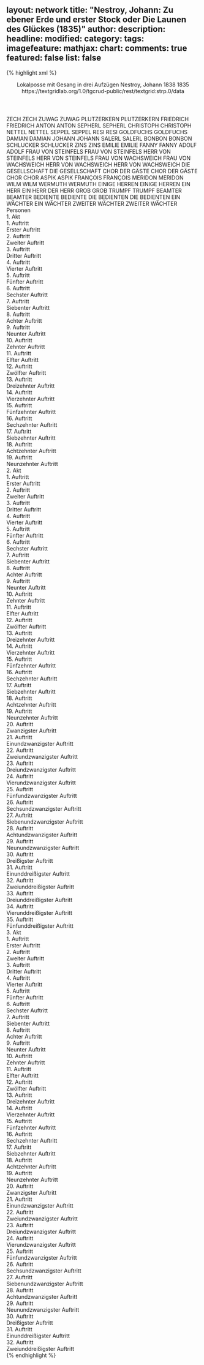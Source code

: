 layout: network
title: "Nestroy, Johann: Zu ebener Erde und erster Stock oder Die Launen des Glückes (1835)"
author:
description:
headline:
modified:
category:
tags:
imagefeature:
mathjax:
chart:
comments: true
featured: false
list: false
---
{% highlight xml %}
<?xml-model href="https://raw.githubusercontent.com/DLiNa/project/master/rules/lina.rnc"?><?xml-model href="https://raw.githubusercontent.com/DLiNa/project/master/rules/lina.sch"?>
<play xmlns="http://lina.digital">
  <header>
    <title>Zu ebener Erde und erster Stock oder Die Launen des Glückes</title>
    <subtitle>Lokalposse mit Gesang in drei Aufzügen</subtitle>
    <genretitle/>
    <author>Nestroy, Johann</author>
    <date type="print" when="1838">1838</date>
    <date type="premiere" when="1835">1835</date>
    <date type="written"/>
    <source>https://textgridlab.org/1.0/tgcrud-public/rest/textgrid:strp.0/data</source>
  </header>
  <personae>
    <character>
      <name>ZECH</name>
      <alias xml:id="zech">
        <name>ZECH</name>
      </alias>
    </character>
    <character>
      <name>ZUWAG</name>
      <alias xml:id="zuwag">
        <name>ZUWAG</name>
      </alias>
    </character>
    <character>
      <name>PLUTZERKERN</name>
      <alias xml:id="plutzerkern">
        <name>PLUTZERKERN</name>
      </alias>
    </character>
    <character>
      <name>FRIEDRICH</name>
      <alias xml:id="friedrich">
        <name>FRIEDRICH</name>
      </alias>
    </character>
    <character>
      <name>ANTON</name>
      <alias xml:id="anton">
        <name>ANTON</name>
      </alias>
    </character>
    <character>
      <name>SEPHERL</name>
      <alias xml:id="sepherl">
        <name>SEPHERL</name>
      </alias>
    </character>
    <character>
      <name>CHRISTOPH</name>
      <alias xml:id="christoph">
        <name>CHRISTOPH</name>
      </alias>
    </character>
    <character>
      <name>NETTEL</name>
      <alias xml:id="nettel">
        <name>NETTEL</name>
      </alias>
    </character>
    <character>
      <name>SEPPEL</name>
      <alias xml:id="seppel">
        <name>SEPPEL</name>
      </alias>
    </character>
    <character>
      <name>RESI</name>
      <alias xml:id="resi">
        <name>RESI</name>
      </alias>
    </character>
    <character>
      <name>GOLDFUCHS</name>
      <alias xml:id="goldfuchs">
        <name>GOLDFUCHS</name>
      </alias>
    </character>
    <character>
      <name>DAMIAN</name>
      <alias xml:id="damian">
        <name>DAMIAN</name>
      </alias>
    </character>
    <character>
      <name>JOHANN</name>
      <alias xml:id="johann">
        <name>JOHANN</name>
      </alias>
    </character>
    <character>
      <name>SALERL</name>
      <alias xml:id="salerl">
        <name>SALERL</name>
      </alias>
    </character>
    <character>
      <name>BONBON</name>
      <alias xml:id="bonbon">
        <name>BONBON</name>
      </alias>
    </character>
    <character>
      <name>SCHLUCKER</name>
      <alias xml:id="schlucker">
        <name>SCHLUCKER</name>
      </alias>
    </character>
    <character>
      <name>ZINS</name>
      <alias xml:id="zins">
        <name>ZINS</name>
      </alias>
    </character>
    <character>
      <name>EMILIE</name>
      <alias xml:id="emilie">
        <name>EMILIE</name>
      </alias>
    </character>
    <character>
      <name>FANNY</name>
      <alias xml:id="fanny">
        <name>FANNY</name>
      </alias>
    </character>
    <character>
      <name>ADOLF</name>
      <alias xml:id="adolf">
        <name>ADOLF</name>
      </alias>
    </character>
    <character>
      <name>FRAU VON STEINFELS</name>
      <alias xml:id="frau_von_steinfels">
        <name>FRAU VON STEINFELS</name>
      </alias>
    </character>
    <character>
      <name>HERR VON STEINFELS</name>
      <alias xml:id="herr_von_steinfels">
        <name>HERR VON STEINFELS</name>
      </alias>
    </character>
    <character>
      <name>FRAU VON WACHSWEICH</name>
      <alias xml:id="frau_von_wachsweich">
        <name>FRAU VON WACHSWEICH</name>
      </alias>
    </character>
    <character>
      <name>HERR VON WACHSWEICH</name>
      <alias xml:id="herr_von_wachsweich">
        <name>HERR VON WACHSWEICH</name>
      </alias>
    </character>
    <character>
      <name>DIE GESELLSCHAFT</name>
      <alias xml:id="die_gesellschaft">
        <name>DIE GESELLSCHAFT</name>
      </alias>
    </character>
    <character>
      <name>CHOR DER GÄSTE</name>
      <alias xml:id="chor_der_gäste">
        <name>CHOR DER GÄSTE</name>
      </alias>
    </character>
    <character>
      <name>CHOR</name>
      <alias xml:id="chor">
        <name>CHOR</name>
      </alias>
    </character>
    <character>
      <name>ASPIK</name>
      <alias xml:id="aspik">
        <name>ASPIK</name>
      </alias>
    </character>
    <character>
      <name>FRANÇOIS</name>
      <alias xml:id="françois">
        <name>FRANÇOIS</name>
      </alias>
    </character>
    <character>
      <name>MERIDON</name>
      <alias xml:id="meridon">
        <name>MERIDON</name>
      </alias>
    </character>
    <character>
      <name>WILM</name>
      <alias xml:id="wilm">
        <name>WILM</name>
      </alias>
    </character>
    <character>
      <name>WERMUTH</name>
      <alias xml:id="wermuth">
        <name>WERMUTH</name>
      </alias>
    </character>
    <character>
      <name>EINIGE HERREN</name>
      <alias xml:id="einige_herren">
        <name>EINIGE HERREN</name>
      </alias>
    </character>
    <character>
      <name>EIN HERR</name>
      <alias xml:id="ein_herr">
        <name>EIN HERR</name>
      </alias>
      <alias xml:id="der_herr">
        <name>DER HERR</name>
      </alias>
    </character>
    <character>
      <name>GROB</name>
      <alias xml:id="grob">
        <name>GROB</name>
      </alias>
    </character>
    <character>
      <name>TRUMPF</name>
      <alias xml:id="trumpf">
        <name>TRUMPF</name>
      </alias>
    </character>
    <character>
      <name>BEAMTER</name>
      <alias xml:id="beamter">
        <name>BEAMTER</name>
      </alias>
    </character>
    <character>
      <name>BEDIENTE</name>
      <alias xml:id="bediente">
        <name>BEDIENTE</name>
      </alias>
    </character>
    <character>
      <name>DIE BEDIENTEN</name>
      <alias xml:id="die_bedienten">
        <name>DIE BEDIENTEN</name>
      </alias>
    </character>
    <character>
      <name>EIN WÄCHTER</name>
      <alias xml:id="ein_wächter">
        <name>EIN WÄCHTER</name>
      </alias>
    </character>
    <character>
      <name>ZWEITER WÄCHTER</name>
      <alias xml:id="zweiter_wächter">
        <name>ZWEITER WÄCHTER</name>
      </alias>
    </character>
  </personae>
  <text>
    <div>
      <head>Personen</head>
    </div>
    <div>
      <head>1. Akt</head>
      <div>
        <head>1. Auftritt</head>
        <div>
          <head>Erster Auftritt</head>
          <sp who="#zech">
            <amount n="1" unit="speech_acts"/>
            <amount n="10" unit="words"/>
            <amount n="1" unit="lines"/>
            <amount n="53" unit="chars"/>
          </sp>
          <sp who="#zuwag">
            <amount n="2" unit="speech_acts"/>
            <amount n="26" unit="words"/>
            <amount n="3" unit="lines"/>
            <amount n="163" unit="chars"/>
          </sp>
          <sp who="#plutzerkern">
            <amount n="5" unit="speech_acts"/>
            <amount n="51" unit="words"/>
            <amount n="4" unit="lines"/>
            <amount n="258" unit="chars"/>
          </sp>
          <sp who="#friedrich">
            <amount n="3" unit="speech_acts"/>
            <amount n="30" unit="words"/>
            <amount n="3" unit="lines"/>
            <amount n="165" unit="chars"/>
          </sp>
          <sp who="#anton">
            <amount n="3" unit="speech_acts"/>
            <amount n="28" unit="words"/>
            <amount n="3" unit="lines"/>
            <amount n="142" unit="chars"/>
          </sp>
          <sp who="#plutzerkern #zuwag #zech">
            <amount n="1" unit="speech_acts"/>
            <amount n="53" unit="words"/>
            <amount n="9" unit="lines"/>
            <amount n="290" unit="chars"/>
          </sp>
          <sp who="#sepherl">
            <amount n="4" unit="speech_acts"/>
            <amount n="45" unit="words"/>
            <amount n="3" unit="lines"/>
            <amount n="228" unit="chars"/>
          </sp>
          <sp who="#christoph">
            <amount n="1" unit="speech_acts"/>
            <amount n="10" unit="words"/>
            <amount n="1" unit="lines"/>
            <amount n="60" unit="chars"/>
          </sp>
          <sp who="#friedrich">
            <amount n="1" unit="speech_acts"/>
            <amount n="6" unit="words"/>
            <amount n="1" unit="lines"/>
            <amount n="47" unit="chars"/>
          </sp>
          <sp who="#plutzerkern #zuwag #zech #friedrich #anton #sepherl #christoph #friedrich">
            <amount n="1" unit="speech_acts"/>
            <amount n="11" unit="words"/>
            <amount n="1" unit="lines"/>
            <amount n="53" unit="chars"/>
          </sp>
        </div>
      </div>
      <div>
        <head>2. Auftritt</head>
        <div>
          <head>Zweiter Auftritt</head>
          <sp who="#sepherl">
            <amount n="7" unit="speech_acts"/>
            <amount n="96" unit="words"/>
            <amount n="5" unit="lines"/>
            <amount n="516" unit="chars"/>
          </sp>
          <sp who="#christoph">
            <amount n="8" unit="speech_acts"/>
            <amount n="99" unit="words"/>
            <amount n="7" unit="lines"/>
            <amount n="527" unit="chars"/>
          </sp>
          <sp who="#nettel">
            <amount n="1" unit="speech_acts"/>
            <amount n="23" unit="words"/>
            <amount n="112" unit="chars"/>
          </sp>
          <sp who="#seppel">
            <amount n="1" unit="speech_acts"/>
            <amount n="2" unit="words"/>
            <amount n="1" unit="lines"/>
            <amount n="14" unit="chars"/>
          </sp>
          <sp who="#resi">
            <amount n="1" unit="speech_acts"/>
            <amount n="11" unit="words"/>
            <amount n="1" unit="lines"/>
            <amount n="61" unit="chars"/>
          </sp>
          <sp who="#friedrich">
            <amount n="8" unit="speech_acts"/>
            <amount n="108" unit="words"/>
            <amount n="6" unit="lines"/>
            <amount n="586" unit="chars"/>
          </sp>
          <sp who="#goldfuchs">
            <amount n="1" unit="speech_acts"/>
            <amount n="40" unit="words"/>
            <amount n="285" unit="chars"/>
          </sp>
          <sp who="#goldfuchs">
            <amount n="5" unit="speech_acts"/>
            <amount n="56" unit="words"/>
            <amount n="4" unit="lines"/>
            <amount n="312" unit="chars"/>
          </sp>
          <sp who="#goldfuchs">
            <amount n="1" unit="speech_acts"/>
            <amount n="30" unit="words"/>
            <amount n="172" unit="chars"/>
          </sp>
          <sp who="#goldfuchs">
            <amount n="1" unit="speech_acts"/>
            <amount n="16" unit="words"/>
            <amount n="101" unit="chars"/>
          </sp>
        </div>
      </div>
      <div>
        <head>3. Auftritt</head>
        <div>
          <head>Dritter Auftritt</head>
          <sp who="#damian">
            <amount n="3" unit="speech_acts"/>
            <amount n="374" unit="words"/>
            <amount n="12" unit="lines"/>
            <amount n="2127" unit="chars"/>
          </sp>
          <sp who="#johann">
            <amount n="1" unit="speech_acts"/>
            <amount n="155" unit="words"/>
            <amount n="16" unit="lines"/>
            <amount n="824" unit="chars"/>
          </sp>
          <sp who="#johann">
            <amount n="1" unit="speech_acts"/>
            <amount n="88" unit="words"/>
            <amount n="515" unit="chars"/>
          </sp>
        </div>
      </div>
      <div>
        <head>4. Auftritt</head>
        <div>
          <head>Vierter Auftritt</head>
          <sp who="#salerl">
            <amount n="3" unit="speech_acts"/>
            <amount n="19" unit="words"/>
            <amount n="3" unit="lines"/>
            <amount n="88" unit="chars"/>
          </sp>
          <sp who="#bonbon">
            <amount n="3" unit="speech_acts"/>
            <amount n="72" unit="words"/>
            <amount n="1" unit="lines"/>
            <amount n="393" unit="chars"/>
          </sp>
        </div>
      </div>
      <div>
        <head>5. Auftritt</head>
        <div>
          <head>Fünfter Auftritt</head>
          <sp who="#salerl">
            <amount n="18" unit="speech_acts"/>
            <amount n="204" unit="words"/>
            <amount n="16" unit="lines"/>
            <amount n="1065" unit="chars"/>
          </sp>
          <sp who="#damian">
            <amount n="18" unit="speech_acts"/>
            <amount n="255" unit="words"/>
            <amount n="14" unit="lines"/>
            <amount n="1343" unit="chars"/>
          </sp>
        </div>
      </div>
      <div>
        <head>6. Auftritt</head>
        <div>
          <head>Sechster Auftritt</head>
          <sp who="#schlucker">
            <amount n="5" unit="speech_acts"/>
            <amount n="171" unit="words"/>
            <amount n="4" unit="lines"/>
            <amount n="993" unit="chars"/>
          </sp>
          <sp who="#damian">
            <amount n="4" unit="speech_acts"/>
            <amount n="50" unit="words"/>
            <amount n="3" unit="lines"/>
            <amount n="260" unit="chars"/>
          </sp>
        </div>
      </div>
      <div>
        <head>7. Auftritt</head>
        <div>
          <head>Siebenter Auftritt</head>
          <sp who="#damian">
            <amount n="2" unit="speech_acts"/>
            <amount n="42" unit="words"/>
            <amount n="1" unit="lines"/>
            <amount n="229" unit="chars"/>
          </sp>
          <sp who="#sepherl">
            <amount n="2" unit="speech_acts"/>
            <amount n="12" unit="words"/>
            <amount n="2" unit="lines"/>
            <amount n="57" unit="chars"/>
          </sp>
        </div>
      </div>
      <div>
        <head>8. Auftritt</head>
        <div>
          <head>Achter Auftritt</head>
          <sp who="#zins">
            <amount n="2" unit="speech_acts"/>
            <amount n="95" unit="words"/>
            <amount n="511" unit="chars"/>
          </sp>
          <sp who="#friedrich">
            <amount n="1" unit="speech_acts"/>
            <amount n="5" unit="words"/>
            <amount n="1" unit="lines"/>
            <amount n="33" unit="chars"/>
          </sp>
        </div>
      </div>
      <div>
        <head>9. Auftritt</head>
        <div>
          <head>Neunter Auftritt</head>
          <sp who="#goldfuchs">
            <amount n="10" unit="speech_acts"/>
            <amount n="151" unit="words"/>
            <amount n="7" unit="lines"/>
            <amount n="831" unit="chars"/>
          </sp>
          <sp who="#zins">
            <amount n="9" unit="speech_acts"/>
            <amount n="129" unit="words"/>
            <amount n="7" unit="lines"/>
            <amount n="698" unit="chars"/>
          </sp>
          <sp who="#johann">
            <amount n="9" unit="speech_acts"/>
            <amount n="106" unit="words"/>
            <amount n="7" unit="lines"/>
            <amount n="574" unit="chars"/>
          </sp>
          <sp who="#goldfuchs">
            <amount n="1" unit="speech_acts"/>
            <amount n="26" unit="words"/>
            <amount n="138" unit="chars"/>
          </sp>
        </div>
      </div>
      <div>
        <head>10. Auftritt</head>
        <div>
          <head>Zehnter Auftritt</head>
          <sp who="#emilie">
            <amount n="1" unit="speech_acts"/>
            <amount n="4" unit="words"/>
            <amount n="1" unit="lines"/>
            <amount n="16" unit="chars"/>
          </sp>
          <sp who="#fanny">
            <amount n="1" unit="speech_acts"/>
            <amount n="10" unit="words"/>
            <amount n="1" unit="lines"/>
            <amount n="56" unit="chars"/>
          </sp>
          <sp who="#johann">
            <amount n="3" unit="speech_acts"/>
            <amount n="96" unit="words"/>
            <amount n="1" unit="lines"/>
            <amount n="554" unit="chars"/>
          </sp>
          <sp who="#goldfuchs">
            <amount n="3" unit="speech_acts"/>
            <amount n="31" unit="words"/>
            <amount n="3" unit="lines"/>
            <amount n="172" unit="chars"/>
          </sp>
          <sp who="#zins">
            <amount n="1" unit="speech_acts"/>
            <amount n="7" unit="words"/>
            <amount n="1" unit="lines"/>
            <amount n="49" unit="chars"/>
          </sp>
        </div>
      </div>
      <div>
        <head>11. Auftritt</head>
        <div>
          <head>Elfter Auftritt</head>
          <sp who="#zins">
            <amount n="7" unit="speech_acts"/>
            <amount n="154" unit="words"/>
            <amount n="5" unit="lines"/>
            <amount n="834" unit="chars"/>
          </sp>
          <sp who="#fanny">
            <amount n="4" unit="speech_acts"/>
            <amount n="42" unit="words"/>
            <amount n="3" unit="lines"/>
            <amount n="245" unit="chars"/>
          </sp>
          <sp who="#emilie">
            <amount n="7" unit="speech_acts"/>
            <amount n="103" unit="words"/>
            <amount n="5" unit="lines"/>
            <amount n="511" unit="chars"/>
          </sp>
          <sp who="#zins">
            <amount n="1" unit="speech_acts"/>
            <amount n="6" unit="words"/>
            <amount n="1" unit="lines"/>
            <amount n="29" unit="chars"/>
          </sp>
        </div>
      </div>
      <div>
        <head>12. Auftritt</head>
        <div>
          <head>Zwölfter Auftritt</head>
          <sp who="#fanny">
            <amount n="7" unit="speech_acts"/>
            <amount n="146" unit="words"/>
            <amount n="4" unit="lines"/>
            <amount n="740" unit="chars"/>
          </sp>
          <sp who="#emilie">
            <amount n="7" unit="speech_acts"/>
            <amount n="53" unit="words"/>
            <amount n="7" unit="lines"/>
            <amount n="283" unit="chars"/>
          </sp>
          <sp who="#damian">
            <amount n="11" unit="speech_acts"/>
            <amount n="197" unit="words"/>
            <amount n="7" unit="lines"/>
            <amount n="1092" unit="chars"/>
          </sp>
          <sp who="#adolf">
            <amount n="11" unit="speech_acts"/>
            <amount n="154" unit="words"/>
            <amount n="8" unit="lines"/>
            <amount n="776" unit="chars"/>
          </sp>
          <sp who="#fanny">
            <amount n="1" unit="speech_acts"/>
            <amount n="9" unit="words"/>
            <amount n="1" unit="lines"/>
            <amount n="44" unit="chars"/>
          </sp>
        </div>
      </div>
      <div>
        <head>13. Auftritt</head>
        <div>
          <head>Dreizehnter Auftritt</head>
          <sp who="#emilie">
            <amount n="2" unit="speech_acts"/>
            <amount n="10" unit="words"/>
            <amount n="2" unit="lines"/>
            <amount n="46" unit="chars"/>
          </sp>
          <sp who="#fanny">
            <amount n="1" unit="speech_acts"/>
            <amount n="4" unit="words"/>
            <amount n="1" unit="lines"/>
            <amount n="24" unit="chars"/>
          </sp>
          <sp who="#adolf">
            <amount n="10" unit="speech_acts"/>
            <amount n="85" unit="words"/>
            <amount n="9" unit="lines"/>
            <amount n="429" unit="chars"/>
          </sp>
          <sp who="#schlucker">
            <amount n="10" unit="speech_acts"/>
            <amount n="209" unit="words"/>
            <amount n="5" unit="lines"/>
            <amount n="1155" unit="chars"/>
          </sp>
          <sp who="#fanny">
            <amount n="1" unit="speech_acts"/>
            <amount n="4" unit="words"/>
            <amount n="1" unit="lines"/>
            <amount n="17" unit="chars"/>
          </sp>
          <sp who="#emilie">
            <amount n="1" unit="speech_acts"/>
            <amount n="13" unit="words"/>
            <amount n="1" unit="lines"/>
            <amount n="85" unit="chars"/>
          </sp>
          <sp who="#fanny">
            <amount n="1" unit="speech_acts"/>
            <amount n="8" unit="words"/>
            <amount n="1" unit="lines"/>
            <amount n="48" unit="chars"/>
          </sp>
        </div>
      </div>
      <div>
        <head>14. Auftritt</head>
        <div>
          <head>Vierzehnter Auftritt</head>
          <sp who="#frau_von_steinfels">
            <amount n="1" unit="speech_acts"/>
            <amount n="5" unit="words"/>
            <amount n="1" unit="lines"/>
            <amount n="27" unit="chars"/>
          </sp>
          <sp who="#herr_von_steinfels">
            <amount n="2" unit="speech_acts"/>
            <amount n="10" unit="words"/>
            <amount n="2" unit="lines"/>
            <amount n="57" unit="chars"/>
          </sp>
          <sp who="#emilie">
            <amount n="2" unit="speech_acts"/>
            <amount n="9" unit="words"/>
            <amount n="2" unit="lines"/>
            <amount n="56" unit="chars"/>
          </sp>
        </div>
      </div>
      <div>
        <head>15. Auftritt</head>
        <div>
          <head>Fünfzehnter Auftritt</head>
          <sp who="#damian">
            <amount n="2" unit="speech_acts"/>
            <amount n="95" unit="words"/>
            <amount n="506" unit="chars"/>
          </sp>
          <sp who="#fanny">
            <amount n="1" unit="speech_acts"/>
            <amount n="15" unit="words"/>
            <amount n="1" unit="lines"/>
            <amount n="88" unit="chars"/>
          </sp>
          <sp who="#emilie">
            <amount n="2" unit="speech_acts"/>
            <amount n="18" unit="words"/>
            <amount n="2" unit="lines"/>
            <amount n="79" unit="chars"/>
          </sp>
          <sp who="#fanny">
            <amount n="2" unit="speech_acts"/>
            <amount n="17" unit="words"/>
            <amount n="2" unit="lines"/>
            <amount n="81" unit="chars"/>
          </sp>
          <sp who="#emilie">
            <amount n="1" unit="speech_acts"/>
            <amount n="41" unit="words"/>
            <amount n="196" unit="chars"/>
          </sp>
        </div>
      </div>
      <div>
        <head>16. Auftritt</head>
        <div>
          <head>Sechzehnter Auftritt</head>
          <sp who="#frau_von_wachsweich">
            <amount n="1" unit="speech_acts"/>
            <amount n="5" unit="words"/>
            <amount n="1" unit="lines"/>
            <amount n="22" unit="chars"/>
          </sp>
          <sp who="#herr_von_wachsweich">
            <amount n="1" unit="speech_acts"/>
            <amount n="5" unit="words"/>
            <amount n="1" unit="lines"/>
            <amount n="29" unit="chars"/>
          </sp>
          <sp who="#emilie">
            <amount n="1" unit="speech_acts"/>
            <amount n="17" unit="words"/>
            <amount n="1" unit="lines"/>
            <amount n="93" unit="chars"/>
          </sp>
        </div>
      </div>
      <div>
        <head>17. Auftritt</head>
        <div>
          <head>Siebzehnter Auftritt</head>
          <sp who="#bonbon">
            <amount n="9" unit="speech_acts"/>
            <amount n="98" unit="words"/>
            <amount n="7" unit="lines"/>
            <amount n="517" unit="chars"/>
          </sp>
          <sp who="#johann">
            <amount n="6" unit="speech_acts"/>
            <amount n="56" unit="words"/>
            <amount n="6" unit="lines"/>
            <amount n="295" unit="chars"/>
          </sp>
          <sp who="#schlucker">
            <amount n="5" unit="speech_acts"/>
            <amount n="94" unit="words"/>
            <amount n="3" unit="lines"/>
            <amount n="465" unit="chars"/>
          </sp>
          <sp who="#adolf">
            <amount n="4" unit="speech_acts"/>
            <amount n="40" unit="words"/>
            <amount n="4" unit="lines"/>
            <amount n="206" unit="chars"/>
          </sp>
          <sp who="#johann">
            <amount n="1" unit="speech_acts"/>
            <amount n="4" unit="words"/>
            <amount n="1" unit="lines"/>
            <amount n="24" unit="chars"/>
          </sp>
          <sp who="#johann">
            <amount n="1" unit="speech_acts"/>
            <amount n="20" unit="words"/>
            <amount n="107" unit="chars"/>
          </sp>
          <sp who="#johann">
            <amount n="1" unit="speech_acts"/>
            <amount n="38" unit="words"/>
            <amount n="220" unit="chars"/>
          </sp>
        </div>
      </div>
      <div>
        <head>18. Auftritt</head>
        <div>
          <head>Achtzehnter Auftritt</head>
          <sp who="#schlucker">
            <amount n="2" unit="speech_acts"/>
            <amount n="36" unit="words"/>
            <amount n="1" unit="lines"/>
            <amount n="200" unit="chars"/>
          </sp>
          <sp who="#christoph">
            <amount n="2" unit="speech_acts"/>
            <amount n="24" unit="words"/>
            <amount n="1" unit="lines"/>
            <amount n="131" unit="chars"/>
          </sp>
          <sp who="#sepherl">
            <amount n="3" unit="speech_acts"/>
            <amount n="58" unit="words"/>
            <amount n="3" unit="lines"/>
            <amount n="300" unit="chars"/>
          </sp>
          <sp who="#salerl">
            <amount n="1" unit="speech_acts"/>
            <amount n="17" unit="words"/>
            <amount n="1" unit="lines"/>
            <amount n="93" unit="chars"/>
          </sp>
          <sp who="#adolf">
            <amount n="1" unit="speech_acts"/>
            <amount n="43" unit="words"/>
            <amount n="257" unit="chars"/>
          </sp>
        </div>
      </div>
      <div>
        <head>19. Auftritt</head>
        <div>
          <head>Neunzehnter Auftritt</head>
          <sp who="#damian">
            <amount n="4" unit="speech_acts"/>
            <amount n="37" unit="words"/>
            <amount n="4" unit="lines"/>
            <amount n="215" unit="chars"/>
          </sp>
          <sp who="#schlucker">
            <amount n="7" unit="speech_acts"/>
            <amount n="111" unit="words"/>
            <amount n="7" unit="lines"/>
            <amount n="592" unit="chars"/>
          </sp>
          <sp who="#johann">
            <amount n="1" unit="speech_acts"/>
            <amount n="17" unit="words"/>
            <amount n="2" unit="lines"/>
            <amount n="113" unit="chars"/>
          </sp>
          <sp who="#johann">
            <amount n="1" unit="speech_acts"/>
            <amount n="3" unit="words"/>
            <amount n="1" unit="lines"/>
            <amount n="19" unit="chars"/>
          </sp>
          <sp who="#goldfuchs">
            <amount n="1" unit="speech_acts"/>
            <amount n="7" unit="words"/>
            <amount n="1" unit="lines"/>
            <amount n="43" unit="chars"/>
          </sp>
          <sp who="#goldfuchs">
            <amount n="5" unit="speech_acts"/>
            <amount n="77" unit="words"/>
            <amount n="4" unit="lines"/>
            <amount n="441" unit="chars"/>
          </sp>
          <sp who="#seppel">
            <amount n="1" unit="speech_acts"/>
            <amount n="4" unit="words"/>
            <amount n="1" unit="lines"/>
            <amount n="23" unit="chars"/>
          </sp>
          <sp who="#sepherl">
            <amount n="1" unit="speech_acts"/>
            <amount n="8" unit="words"/>
            <amount n="1" unit="lines"/>
            <amount n="46" unit="chars"/>
          </sp>
          <sp who="#die_gesellschaft">
            <amount n="1" unit="speech_acts"/>
            <amount n="1" unit="words"/>
            <amount n="1" unit="lines"/>
            <amount n="4" unit="chars"/>
          </sp>
          <sp who="#salerl">
            <amount n="1" unit="speech_acts"/>
            <amount n="9" unit="words"/>
            <amount n="1" unit="lines"/>
            <amount n="55" unit="chars"/>
          </sp>
          <sp who="#emilie">
            <amount n="1" unit="speech_acts"/>
            <amount n="2" unit="words"/>
            <amount n="1" unit="lines"/>
            <amount n="6" unit="chars"/>
          </sp>
          <sp who="#damian #schlucker #johann #goldfuchs #seppel #sepherl #die_gesellschaft #salerl #emilie">
            <amount n="1" unit="speech_acts"/>
            <amount n="2" unit="words"/>
            <amount n="1" unit="lines"/>
            <amount n="16" unit="chars"/>
          </sp>
          <sp who="#chor_der_gäste">
            <amount n="2" unit="speech_acts"/>
            <amount n="34" unit="words"/>
            <amount n="6" unit="lines"/>
            <amount n="200" unit="chars"/>
          </sp>
        </div>
      </div>
    </div>
    <div>
      <head>2. Akt</head>
      <div>
        <head>1. Auftritt</head>
        <div>
          <head>Erster Auftritt</head>
          <sp who="#chor">
            <amount n="1" unit="speech_acts"/>
            <amount n="22" unit="words"/>
            <amount n="4" unit="lines"/>
            <amount n="118" unit="chars"/>
          </sp>
          <sp who="#sepherl">
            <amount n="3" unit="speech_acts"/>
            <amount n="57" unit="words"/>
            <amount n="1" unit="lines"/>
            <amount n="300" unit="chars"/>
          </sp>
          <sp who="#salerl">
            <amount n="1" unit="speech_acts"/>
            <amount n="10" unit="words"/>
            <amount n="1" unit="lines"/>
            <amount n="55" unit="chars"/>
          </sp>
          <sp who="#aspik">
            <amount n="2" unit="speech_acts"/>
            <amount n="34" unit="words"/>
            <amount n="1" unit="lines"/>
            <amount n="181" unit="chars"/>
          </sp>
          <sp who="#françois">
            <amount n="2" unit="speech_acts"/>
            <amount n="57" unit="words"/>
            <amount n="1" unit="lines"/>
            <amount n="287" unit="chars"/>
          </sp>
        </div>
      </div>
      <div>
        <head>2. Auftritt</head>
        <div>
          <head>Zweiter Auftritt</head>
          <sp who="#schlucker">
            <amount n="2" unit="speech_acts"/>
            <amount n="12" unit="words"/>
            <amount n="2" unit="lines"/>
            <amount n="58" unit="chars"/>
          </sp>
          <sp who="#damian">
            <amount n="1" unit="speech_acts"/>
            <amount n="8" unit="words"/>
            <amount n="1" unit="lines"/>
            <amount n="59" unit="chars"/>
          </sp>
        </div>
      </div>
      <div>
        <head>3. Auftritt</head>
        <div>
          <head>Dritter Auftritt</head>
          <sp who="#zins">
            <amount n="15" unit="speech_acts"/>
            <amount n="204" unit="words"/>
            <amount n="12" unit="lines"/>
            <amount n="1087" unit="chars"/>
          </sp>
          <sp who="#damian">
            <amount n="11" unit="speech_acts"/>
            <amount n="195" unit="words"/>
            <amount n="6" unit="lines"/>
            <amount n="1053" unit="chars"/>
          </sp>
          <sp who="#schlucker">
            <amount n="11" unit="speech_acts"/>
            <amount n="84" unit="words"/>
            <amount n="10" unit="lines"/>
            <amount n="444" unit="chars"/>
          </sp>
        </div>
      </div>
      <div>
        <head>4. Auftritt</head>
        <div>
          <head>Vierter Auftritt</head>
          <sp who="#schlucker">
            <amount n="3" unit="speech_acts"/>
            <amount n="56" unit="words"/>
            <amount n="2" unit="lines"/>
            <amount n="291" unit="chars"/>
          </sp>
          <sp who="#damian">
            <amount n="2" unit="speech_acts"/>
            <amount n="15" unit="words"/>
            <amount n="2" unit="lines"/>
            <amount n="66" unit="chars"/>
          </sp>
          <sp who="#johann">
            <amount n="3" unit="speech_acts"/>
            <amount n="44" unit="words"/>
            <amount n="2" unit="lines"/>
            <amount n="263" unit="chars"/>
          </sp>
          <sp who="#meridon">
            <amount n="2" unit="speech_acts"/>
            <amount n="27" unit="words"/>
            <amount n="2" unit="lines"/>
            <amount n="144" unit="chars"/>
          </sp>
        </div>
      </div>
      <div>
        <head>5. Auftritt</head>
        <div>
          <head>Fünfter Auftritt</head>
          <sp who="#schlucker">
            <amount n="6" unit="speech_acts"/>
            <amount n="53" unit="words"/>
            <amount n="6" unit="lines"/>
            <amount n="256" unit="chars"/>
          </sp>
          <sp who="#wilm">
            <amount n="10" unit="speech_acts"/>
            <amount n="113" unit="words"/>
            <amount n="8" unit="lines"/>
            <amount n="614" unit="chars"/>
          </sp>
          <sp who="#damian">
            <amount n="5" unit="speech_acts"/>
            <amount n="49" unit="words"/>
            <amount n="4" unit="lines"/>
            <amount n="232" unit="chars"/>
          </sp>
          <sp who="#meridon">
            <amount n="2" unit="speech_acts"/>
            <amount n="12" unit="words"/>
            <amount n="2" unit="lines"/>
            <amount n="68" unit="chars"/>
          </sp>
          <sp who="#johann">
            <amount n="2" unit="speech_acts"/>
            <amount n="38" unit="words"/>
            <amount n="1" unit="lines"/>
            <amount n="213" unit="chars"/>
          </sp>
        </div>
      </div>
      <div>
        <head>6. Auftritt</head>
        <div>
          <head>Sechster Auftritt</head>
          <sp who="#schlucker">
            <amount n="2" unit="speech_acts"/>
            <amount n="20" unit="words"/>
            <amount n="2" unit="lines"/>
            <amount n="106" unit="chars"/>
          </sp>
          <sp who="#damian">
            <amount n="1" unit="speech_acts"/>
            <amount n="20" unit="words"/>
            <amount n="114" unit="chars"/>
          </sp>
        </div>
      </div>
      <div>
        <head>7. Auftritt</head>
        <div>
          <head>Siebenter Auftritt</head>
          <sp who="#sepherl">
            <amount n="4" unit="speech_acts"/>
            <amount n="35" unit="words"/>
            <amount n="3" unit="lines"/>
            <amount n="167" unit="chars"/>
          </sp>
          <sp who="#schlucker">
            <amount n="3" unit="speech_acts"/>
            <amount n="59" unit="words"/>
            <amount n="1" unit="lines"/>
            <amount n="322" unit="chars"/>
          </sp>
          <sp who="#damian">
            <amount n="2" unit="speech_acts"/>
            <amount n="17" unit="words"/>
            <amount n="2" unit="lines"/>
            <amount n="93" unit="chars"/>
          </sp>
          <sp who="#meridon">
            <amount n="1" unit="speech_acts"/>
            <amount n="15" unit="words"/>
            <amount n="1" unit="lines"/>
            <amount n="75" unit="chars"/>
          </sp>
          <sp who="#johann">
            <amount n="1" unit="speech_acts"/>
            <amount n="6" unit="words"/>
            <amount n="1" unit="lines"/>
            <amount n="31" unit="chars"/>
          </sp>
          <sp who="#meridon">
            <amount n="1" unit="speech_acts"/>
            <amount n="11" unit="words"/>
            <amount n="1" unit="lines"/>
            <amount n="75" unit="chars"/>
          </sp>
          <sp who="#françois">
            <amount n="1" unit="speech_acts"/>
            <amount n="20" unit="words"/>
            <amount n="115" unit="chars"/>
          </sp>
          <sp who="#sepherl #schlucker #damian #meridon #johann #françois #chor">
            <amount n="3" unit="speech_acts"/>
            <amount n="23" unit="words"/>
            <amount n="4" unit="lines"/>
            <amount n="130" unit="chars"/>
          </sp>
          <sp who="#chor">
            <amount n="1" unit="speech_acts"/>
            <amount n="74" unit="words"/>
            <amount n="4" unit="lines"/>
            <amount n="399" unit="chars"/>
          </sp>
        </div>
      </div>
      <div>
        <head>8. Auftritt</head>
        <div>
          <head>Achter Auftritt</head>
          <sp who="#goldfuchs">
            <amount n="16" unit="speech_acts"/>
            <amount n="259" unit="words"/>
            <amount n="11" unit="lines"/>
            <amount n="1508" unit="chars"/>
          </sp>
          <sp who="#johann">
            <amount n="15" unit="speech_acts"/>
            <amount n="346" unit="words"/>
            <amount n="9" unit="lines"/>
            <amount n="1926" unit="chars"/>
          </sp>
        </div>
      </div>
      <div>
        <head>9. Auftritt</head>
        <div>
          <head>Neunter Auftritt</head>
          <sp who="#wermuth">
            <amount n="3" unit="speech_acts"/>
            <amount n="13" unit="words"/>
            <amount n="3" unit="lines"/>
            <amount n="71" unit="chars"/>
          </sp>
          <sp who="#goldfuchs">
            <amount n="2" unit="speech_acts"/>
            <amount n="12" unit="words"/>
            <amount n="2" unit="lines"/>
            <amount n="64" unit="chars"/>
          </sp>
          <sp who="#johann">
            <amount n="2" unit="speech_acts"/>
            <amount n="10" unit="words"/>
            <amount n="2" unit="lines"/>
            <amount n="45" unit="chars"/>
          </sp>
          <sp who="#schlucker">
            <amount n="1" unit="speech_acts"/>
            <amount n="15" unit="words"/>
            <amount n="1" unit="lines"/>
            <amount n="87" unit="chars"/>
          </sp>
          <sp who="#damian">
            <amount n="1" unit="speech_acts"/>
            <amount n="33" unit="words"/>
            <amount n="182" unit="chars"/>
          </sp>
          <sp who="#goldfuchs">
            <amount n="1" unit="speech_acts"/>
            <amount n="8" unit="words"/>
            <amount n="1" unit="lines"/>
            <amount n="47" unit="chars"/>
          </sp>
        </div>
      </div>
      <div>
        <head>10. Auftritt</head>
        <div>
          <head>Zehnter Auftritt</head>
          <sp who="#sepherl">
            <amount n="2" unit="speech_acts"/>
            <amount n="10" unit="words"/>
            <amount n="2" unit="lines"/>
            <amount n="48" unit="chars"/>
          </sp>
          <sp who="#schlucker">
            <amount n="3" unit="speech_acts"/>
            <amount n="38" unit="words"/>
            <amount n="3" unit="lines"/>
            <amount n="199" unit="chars"/>
          </sp>
          <sp who="#christoph #seppel #nettel #resi">
            <amount n="1" unit="speech_acts"/>
            <amount n="5" unit="words"/>
            <amount n="1" unit="lines"/>
            <amount n="39" unit="chars"/>
          </sp>
          <sp who="#damian">
            <amount n="2" unit="speech_acts"/>
            <amount n="30" unit="words"/>
            <amount n="1" unit="lines"/>
            <amount n="164" unit="chars"/>
          </sp>
        </div>
      </div>
      <div>
        <head>11. Auftritt</head>
        <div>
          <head>Elfter Auftritt</head>
          <sp who="#goldfuchs">
            <amount n="5" unit="speech_acts"/>
            <amount n="28" unit="words"/>
            <amount n="4" unit="lines"/>
            <amount n="202" unit="chars"/>
          </sp>
          <sp who="#johann">
            <amount n="4" unit="speech_acts"/>
            <amount n="20" unit="words"/>
            <amount n="4" unit="lines"/>
            <amount n="114" unit="chars"/>
          </sp>
          <sp who="#salerl">
            <amount n="2" unit="speech_acts"/>
            <amount n="38" unit="words"/>
            <amount n="1" unit="lines"/>
            <amount n="197" unit="chars"/>
          </sp>
          <sp who="#sepherl">
            <amount n="1" unit="speech_acts"/>
            <amount n="1" unit="words"/>
            <amount n="1" unit="lines"/>
            <amount n="7" unit="chars"/>
          </sp>
          <sp who="#johann">
            <amount n="1" unit="speech_acts"/>
            <amount n="4" unit="words"/>
            <amount n="1" unit="lines"/>
            <amount n="24" unit="chars"/>
          </sp>
        </div>
      </div>
      <div>
        <head>12. Auftritt</head>
        <div>
          <head>Zwölfter Auftritt</head>
          <sp who="#schlucker">
            <amount n="3" unit="speech_acts"/>
            <amount n="19" unit="words"/>
            <amount n="3" unit="lines"/>
            <amount n="103" unit="chars"/>
          </sp>
          <sp who="#damian">
            <amount n="3" unit="speech_acts"/>
            <amount n="50" unit="words"/>
            <amount n="1" unit="lines"/>
            <amount n="309" unit="chars"/>
          </sp>
          <sp who="#sepherl">
            <amount n="1" unit="speech_acts"/>
            <amount n="4" unit="words"/>
            <amount n="1" unit="lines"/>
            <amount n="24" unit="chars"/>
          </sp>
          <sp who="#christoph #seppel #nettel #resi">
            <amount n="1" unit="speech_acts"/>
            <amount n="1" unit="words"/>
            <amount n="1" unit="lines"/>
            <amount n="7" unit="chars"/>
          </sp>
          <sp who="#goldfuchs">
            <amount n="2" unit="speech_acts"/>
            <amount n="48" unit="words"/>
            <amount n="1" unit="lines"/>
            <amount n="272" unit="chars"/>
          </sp>
          <sp who="#johann">
            <amount n="2" unit="speech_acts"/>
            <amount n="22" unit="words"/>
            <amount n="1" unit="lines"/>
            <amount n="134" unit="chars"/>
          </sp>
          <sp who="#wermuth">
            <amount n="2" unit="speech_acts"/>
            <amount n="13" unit="words"/>
            <amount n="2" unit="lines"/>
            <amount n="65" unit="chars"/>
          </sp>
        </div>
      </div>
      <div>
        <head>13. Auftritt</head>
        <div>
          <head>Dreizehnter Auftritt</head>
          <sp who="#johann">
            <amount n="3" unit="speech_acts"/>
            <amount n="39" unit="words"/>
            <amount n="2" unit="lines"/>
            <amount n="227" unit="chars"/>
          </sp>
          <sp who="#goldfuchs">
            <amount n="3" unit="speech_acts"/>
            <amount n="48" unit="words"/>
            <amount n="2" unit="lines"/>
            <amount n="266" unit="chars"/>
          </sp>
        </div>
      </div>
      <div>
        <head>14. Auftritt</head>
        <div>
          <head>Vierzehnter Auftritt</head>
          <sp who="#adolf">
            <amount n="3" unit="speech_acts"/>
            <amount n="37" unit="words"/>
            <amount n="2" unit="lines"/>
            <amount n="206" unit="chars"/>
          </sp>
          <sp who="#salerl">
            <amount n="3" unit="speech_acts"/>
            <amount n="284" unit="words"/>
            <amount n="17" unit="lines"/>
            <amount n="1499" unit="chars"/>
          </sp>
        </div>
      </div>
      <div>
        <head>15. Auftritt</head>
        <div>
          <head>Fünfzehnter Auftritt</head>
          <sp who="#fanny">
            <amount n="9" unit="speech_acts"/>
            <amount n="110" unit="words"/>
            <amount n="8" unit="lines"/>
            <amount n="572" unit="chars"/>
          </sp>
          <sp who="#johann">
            <amount n="8" unit="speech_acts"/>
            <amount n="102" unit="words"/>
            <amount n="5" unit="lines"/>
            <amount n="613" unit="chars"/>
          </sp>
        </div>
      </div>
      <div>
        <head>16. Auftritt</head>
        <div>
          <head>Sechzehnter Auftritt</head>
          <sp who="#johann">
            <amount n="1" unit="speech_acts"/>
            <amount n="69" unit="words"/>
            <amount n="407" unit="chars"/>
          </sp>
        </div>
      </div>
      <div>
        <head>17. Auftritt</head>
        <div>
          <head>Siebzehnter Auftritt</head>
          <sp who="#emilie">
            <amount n="5" unit="speech_acts"/>
            <amount n="37" unit="words"/>
            <amount n="5" unit="lines"/>
            <amount n="210" unit="chars"/>
          </sp>
          <sp who="#johann">
            <amount n="1" unit="speech_acts"/>
            <amount n="4" unit="words"/>
            <amount n="1" unit="lines"/>
            <amount n="23" unit="chars"/>
          </sp>
          <sp who="#bonbon">
            <amount n="4" unit="speech_acts"/>
            <amount n="30" unit="words"/>
            <amount n="4" unit="lines"/>
            <amount n="155" unit="chars"/>
          </sp>
        </div>
      </div>
      <div>
        <head>18. Auftritt</head>
        <div>
          <head>Achtzehnter Auftritt</head>
          <sp who="#emilie">
            <amount n="9" unit="speech_acts"/>
            <amount n="93" unit="words"/>
            <amount n="8" unit="lines"/>
            <amount n="500" unit="chars"/>
          </sp>
          <sp who="#johann">
            <amount n="8" unit="speech_acts"/>
            <amount n="168" unit="words"/>
            <amount n="5" unit="lines"/>
            <amount n="956" unit="chars"/>
          </sp>
        </div>
      </div>
      <div>
        <head>19. Auftritt</head>
        <div>
          <head>Neunzehnter Auftritt</head>
          <sp who="#fanny">
            <amount n="6" unit="speech_acts"/>
            <amount n="64" unit="words"/>
            <amount n="5" unit="lines"/>
            <amount n="327" unit="chars"/>
          </sp>
          <sp who="#emilie">
            <amount n="8" unit="speech_acts"/>
            <amount n="58" unit="words"/>
            <amount n="8" unit="lines"/>
            <amount n="311" unit="chars"/>
          </sp>
          <sp who="#johann">
            <amount n="9" unit="speech_acts"/>
            <amount n="212" unit="words"/>
            <amount n="7" unit="lines"/>
            <amount n="1252" unit="chars"/>
          </sp>
        </div>
      </div>
      <div>
        <head>20. Auftritt</head>
        <div>
          <head>Zwanzigster Auftritt</head>
          <sp who="#emilie">
            <amount n="4" unit="speech_acts"/>
            <amount n="29" unit="words"/>
            <amount n="4" unit="lines"/>
            <amount n="142" unit="chars"/>
          </sp>
          <sp who="#fanny">
            <amount n="3" unit="speech_acts"/>
            <amount n="62" unit="words"/>
            <amount n="2" unit="lines"/>
            <amount n="312" unit="chars"/>
          </sp>
          <sp who="#johann">
            <amount n="1" unit="speech_acts"/>
            <amount n="9" unit="words"/>
            <amount n="1" unit="lines"/>
            <amount n="42" unit="chars"/>
          </sp>
        </div>
      </div>
      <div>
        <head>21. Auftritt</head>
        <div>
          <head>Einundzwanzigster Auftritt</head>
          <sp who="#johann">
            <amount n="1" unit="speech_acts"/>
            <amount n="872" unit="words"/>
            <amount n="71" unit="lines"/>
            <amount n="4735" unit="chars"/>
          </sp>
        </div>
      </div>
      <div>
        <head>22. Auftritt</head>
        <div>
          <head>Zweiundzwanzigster Auftritt</head>
          <sp who="#sepherl">
            <amount n="4" unit="speech_acts"/>
            <amount n="25" unit="words"/>
            <amount n="4" unit="lines"/>
            <amount n="134" unit="chars"/>
          </sp>
          <sp who="#schlucker">
            <amount n="2" unit="speech_acts"/>
            <amount n="17" unit="words"/>
            <amount n="2" unit="lines"/>
            <amount n="98" unit="chars"/>
          </sp>
          <sp who="#damian">
            <amount n="3" unit="speech_acts"/>
            <amount n="47" unit="words"/>
            <amount n="1" unit="lines"/>
            <amount n="252" unit="chars"/>
          </sp>
          <sp who="#christoph">
            <amount n="1" unit="speech_acts"/>
            <amount n="7" unit="words"/>
            <amount n="1" unit="lines"/>
            <amount n="28" unit="chars"/>
          </sp>
        </div>
      </div>
      <div>
        <head>23. Auftritt</head>
        <div>
          <head>Dreiundzwanzigster Auftritt</head>
          <sp who="#schlucker">
            <amount n="1" unit="speech_acts"/>
            <amount n="9" unit="words"/>
            <amount n="1" unit="lines"/>
            <amount n="48" unit="chars"/>
          </sp>
          <sp who="#sepherl">
            <amount n="2" unit="speech_acts"/>
            <amount n="17" unit="words"/>
            <amount n="2" unit="lines"/>
            <amount n="82" unit="chars"/>
          </sp>
          <sp who="#adolf">
            <amount n="1" unit="speech_acts"/>
            <amount n="9" unit="words"/>
            <amount n="1" unit="lines"/>
            <amount n="39" unit="chars"/>
          </sp>
        </div>
      </div>
      <div>
        <head>24. Auftritt</head>
        <div>
          <head>Vierundzwanzigster Auftritt</head>
          <sp who="#schlucker">
            <amount n="9" unit="speech_acts"/>
            <amount n="158" unit="words"/>
            <amount n="5" unit="lines"/>
            <amount n="848" unit="chars"/>
          </sp>
          <sp who="#adolf">
            <amount n="7" unit="speech_acts"/>
            <amount n="117" unit="words"/>
            <amount n="5" unit="lines"/>
            <amount n="632" unit="chars"/>
          </sp>
          <sp who="#damian">
            <amount n="4" unit="speech_acts"/>
            <amount n="51" unit="words"/>
            <amount n="4" unit="lines"/>
            <amount n="280" unit="chars"/>
          </sp>
        </div>
      </div>
      <div>
        <head>25. Auftritt</head>
        <div>
          <head>Fünfundzwanzigster Auftritt</head>
          <sp who="#adolf">
            <amount n="4" unit="speech_acts"/>
            <amount n="21" unit="words"/>
            <amount n="4" unit="lines"/>
            <amount n="114" unit="chars"/>
          </sp>
          <sp who="#damian">
            <amount n="4" unit="speech_acts"/>
            <amount n="55" unit="words"/>
            <amount n="3" unit="lines"/>
            <amount n="284" unit="chars"/>
          </sp>
        </div>
      </div>
      <div>
        <head>26. Auftritt</head>
        <div>
          <head>Sechsundzwanzigster Auftritt</head>
          <sp who="#salerl">
            <amount n="6" unit="speech_acts"/>
            <amount n="53" unit="words"/>
            <amount n="6" unit="lines"/>
            <amount n="292" unit="chars"/>
          </sp>
          <sp who="#damian">
            <amount n="1" unit="speech_acts"/>
            <amount n="8" unit="words"/>
            <amount n="1" unit="lines"/>
            <amount n="40" unit="chars"/>
          </sp>
          <sp who="#adolf">
            <amount n="3" unit="speech_acts"/>
            <amount n="13" unit="words"/>
            <amount n="3" unit="lines"/>
            <amount n="61" unit="chars"/>
          </sp>
          <sp who="#sepherl">
            <amount n="1" unit="speech_acts"/>
            <amount n="1" unit="words"/>
            <amount n="1" unit="lines"/>
            <amount n="7" unit="chars"/>
          </sp>
        </div>
      </div>
      <div>
        <head>27. Auftritt</head>
        <div>
          <head>Siebenundzwanzigster Auftritt</head>
          <sp who="#damian">
            <amount n="2" unit="speech_acts"/>
            <amount n="39" unit="words"/>
            <amount n="1" unit="lines"/>
            <amount n="214" unit="chars"/>
          </sp>
          <sp who="#adolf">
            <amount n="5" unit="speech_acts"/>
            <amount n="49" unit="words"/>
            <amount n="5" unit="lines"/>
            <amount n="267" unit="chars"/>
          </sp>
          <sp who="#johann">
            <amount n="1" unit="speech_acts"/>
            <amount n="14" unit="words"/>
            <amount n="1" unit="lines"/>
            <amount n="90" unit="chars"/>
          </sp>
          <sp who="#friedrich">
            <amount n="1" unit="speech_acts"/>
            <amount n="5" unit="words"/>
            <amount n="1" unit="lines"/>
            <amount n="34" unit="chars"/>
          </sp>
          <sp who="#johann">
            <amount n="2" unit="speech_acts"/>
            <amount n="20" unit="words"/>
            <amount n="2" unit="lines"/>
            <amount n="105" unit="chars"/>
          </sp>
          <sp who="#johann">
            <amount n="1" unit="speech_acts"/>
            <amount n="7" unit="words"/>
            <amount n="1" unit="lines"/>
            <amount n="44" unit="chars"/>
          </sp>
        </div>
      </div>
      <div>
        <head>28. Auftritt</head>
        <div>
          <head>Achtundzwanzigster Auftritt</head>
          <sp who="#goldfuchs">
            <amount n="3" unit="speech_acts"/>
            <amount n="19" unit="words"/>
            <amount n="3" unit="lines"/>
            <amount n="109" unit="chars"/>
          </sp>
          <sp who="#bonbon">
            <amount n="2" unit="speech_acts"/>
            <amount n="19" unit="words"/>
            <amount n="2" unit="lines"/>
            <amount n="99" unit="chars"/>
          </sp>
          <sp who="#einige_herren">
            <amount n="1" unit="speech_acts"/>
            <amount n="8" unit="words"/>
            <amount n="1" unit="lines"/>
            <amount n="49" unit="chars"/>
          </sp>
          <sp who="#adolf">
            <amount n="1" unit="speech_acts"/>
            <amount n="30" unit="words"/>
            <amount n="172" unit="chars"/>
          </sp>
        </div>
      </div>
      <div>
        <head>29. Auftritt</head>
        <div>
          <head>Neunundzwanzigster Auftritt</head>
          <sp who="#fanny">
            <amount n="8" unit="speech_acts"/>
            <amount n="78" unit="words"/>
            <amount n="8" unit="lines"/>
            <amount n="412" unit="chars"/>
          </sp>
          <sp who="#adolf">
            <amount n="7" unit="speech_acts"/>
            <amount n="38" unit="words"/>
            <amount n="7" unit="lines"/>
            <amount n="195" unit="chars"/>
          </sp>
          <sp who="#goldfuchs">
            <amount n="1" unit="speech_acts"/>
            <amount n="2" unit="words"/>
            <amount n="1" unit="lines"/>
            <amount n="13" unit="chars"/>
          </sp>
          <sp who="#bonbon">
            <amount n="1" unit="speech_acts"/>
            <amount n="5" unit="words"/>
            <amount n="1" unit="lines"/>
            <amount n="37" unit="chars"/>
          </sp>
          <sp who="#johann">
            <amount n="1" unit="speech_acts"/>
            <amount n="4" unit="words"/>
            <amount n="1" unit="lines"/>
            <amount n="18" unit="chars"/>
          </sp>
          <sp who="#herr_von_steinfels">
            <amount n="1" unit="speech_acts"/>
            <amount n="3" unit="words"/>
            <amount n="1" unit="lines"/>
            <amount n="16" unit="chars"/>
          </sp>
          <sp who="#schlucker">
            <amount n="1" unit="speech_acts"/>
            <amount n="7" unit="words"/>
            <amount n="1" unit="lines"/>
            <amount n="33" unit="chars"/>
          </sp>
        </div>
      </div>
      <div>
        <head>30. Auftritt</head>
        <div>
          <head>Dreißigster Auftritt</head>
          <sp who="#schlucker">
            <amount n="3" unit="speech_acts"/>
            <amount n="56" unit="words"/>
            <amount n="2" unit="lines"/>
            <amount n="291" unit="chars"/>
          </sp>
          <sp who="#damian">
            <amount n="2" unit="speech_acts"/>
            <amount n="23" unit="words"/>
            <amount n="2" unit="lines"/>
            <amount n="112" unit="chars"/>
          </sp>
          <sp who="#bonbon">
            <amount n="1" unit="speech_acts"/>
            <amount n="12" unit="words"/>
            <amount n="1" unit="lines"/>
            <amount n="71" unit="chars"/>
          </sp>
        </div>
      </div>
      <div>
        <head>31. Auftritt</head>
        <div>
          <head>Einunddreißigster Auftritt</head>
          <sp who="#adolf">
            <amount n="3" unit="speech_acts"/>
            <amount n="45" unit="words"/>
            <amount n="2" unit="lines"/>
            <amount n="226" unit="chars"/>
          </sp>
          <sp who="#herr_von_steinfels">
            <amount n="1" unit="speech_acts"/>
            <amount n="3" unit="words"/>
            <amount n="1" unit="lines"/>
            <amount n="18" unit="chars"/>
          </sp>
          <sp who="#damian">
            <amount n="2" unit="speech_acts"/>
            <amount n="61" unit="words"/>
            <amount n="319" unit="chars"/>
          </sp>
          <sp who="#goldfuchs">
            <amount n="1" unit="speech_acts"/>
            <amount n="10" unit="words"/>
            <amount n="1" unit="lines"/>
            <amount n="46" unit="chars"/>
          </sp>
        </div>
      </div>
      <div>
        <head>32. Auftritt</head>
        <div>
          <head>Zweiunddreißigster Auftritt</head>
          <sp who="#emilie">
            <amount n="6" unit="speech_acts"/>
            <amount n="45" unit="words"/>
            <amount n="6" unit="lines"/>
            <amount n="232" unit="chars"/>
          </sp>
          <sp who="#bonbon">
            <amount n="2" unit="speech_acts"/>
            <amount n="29" unit="words"/>
            <amount n="1" unit="lines"/>
            <amount n="180" unit="chars"/>
          </sp>
          <sp who="#johann">
            <amount n="2" unit="speech_acts"/>
            <amount n="19" unit="words"/>
            <amount n="2" unit="lines"/>
            <amount n="98" unit="chars"/>
          </sp>
          <sp who="#fanny">
            <amount n="5" unit="speech_acts"/>
            <amount n="61" unit="words"/>
            <amount n="4" unit="lines"/>
            <amount n="313" unit="chars"/>
          </sp>
          <sp who="#ein_herr">
            <amount n="1" unit="speech_acts"/>
            <amount n="8" unit="words"/>
            <amount n="1" unit="lines"/>
            <amount n="41" unit="chars"/>
          </sp>
          <sp who="#der_herr">
            <amount n="1" unit="speech_acts"/>
            <amount n="12" unit="words"/>
            <amount n="1" unit="lines"/>
            <amount n="51" unit="chars"/>
          </sp>
          <sp who="#adolf">
            <amount n="2" unit="speech_acts"/>
            <amount n="9" unit="words"/>
            <amount n="2" unit="lines"/>
            <amount n="61" unit="chars"/>
          </sp>
          <sp who="#damian">
            <amount n="3" unit="speech_acts"/>
            <amount n="24" unit="words"/>
            <amount n="3" unit="lines"/>
            <amount n="114" unit="chars"/>
          </sp>
          <sp who="#goldfuchs">
            <amount n="1" unit="speech_acts"/>
            <amount n="1" unit="words"/>
            <amount n="1" unit="lines"/>
            <amount n="5" unit="chars"/>
          </sp>
        </div>
      </div>
      <div>
        <head>33. Auftritt</head>
        <div>
          <head>Dreiunddreißigster Auftritt</head>
          <sp who="#fanny">
            <amount n="2" unit="speech_acts"/>
            <amount n="18" unit="words"/>
            <amount n="2" unit="lines"/>
            <amount n="84" unit="chars"/>
          </sp>
          <sp who="#adolf">
            <amount n="6" unit="speech_acts"/>
            <amount n="56" unit="words"/>
            <amount n="6" unit="lines"/>
            <amount n="307" unit="chars"/>
          </sp>
          <sp who="#damian">
            <amount n="5" unit="speech_acts"/>
            <amount n="57" unit="words"/>
            <amount n="4" unit="lines"/>
            <amount n="299" unit="chars"/>
          </sp>
          <sp who="#emilie">
            <amount n="6" unit="speech_acts"/>
            <amount n="52" unit="words"/>
            <amount n="6" unit="lines"/>
            <amount n="292" unit="chars"/>
          </sp>
          <sp who="#bonbon">
            <amount n="1" unit="speech_acts"/>
            <amount n="9" unit="words"/>
            <amount n="1" unit="lines"/>
            <amount n="43" unit="chars"/>
          </sp>
          <sp who="#goldfuchs">
            <amount n="1" unit="speech_acts"/>
            <amount n="4" unit="words"/>
            <amount n="1" unit="lines"/>
            <amount n="20" unit="chars"/>
          </sp>
        </div>
      </div>
      <div>
        <head>34. Auftritt</head>
        <div>
          <head>Vierunddreißigster Auftritt</head>
          <sp who="#grob">
            <amount n="4" unit="speech_acts"/>
            <amount n="53" unit="words"/>
            <amount n="3" unit="lines"/>
            <amount n="292" unit="chars"/>
          </sp>
          <sp who="#trumpf">
            <amount n="1" unit="speech_acts"/>
            <amount n="17" unit="words"/>
            <amount n="1" unit="lines"/>
            <amount n="98" unit="chars"/>
          </sp>
          <sp who="#damian">
            <amount n="4" unit="speech_acts"/>
            <amount n="19" unit="words"/>
            <amount n="4" unit="lines"/>
            <amount n="111" unit="chars"/>
          </sp>
          <sp who="#johann">
            <amount n="1" unit="speech_acts"/>
            <amount n="8" unit="words"/>
            <amount n="1" unit="lines"/>
            <amount n="53" unit="chars"/>
          </sp>
          <sp who="#bonbon">
            <amount n="1" unit="speech_acts"/>
            <amount n="8" unit="words"/>
            <amount n="1" unit="lines"/>
            <amount n="49" unit="chars"/>
          </sp>
        </div>
      </div>
      <div>
        <head>35. Auftritt</head>
        <div>
          <head>Fünfunddreißigster Auftritt</head>
          <sp who="#goldfuchs">
            <amount n="1" unit="speech_acts"/>
            <amount n="7" unit="words"/>
            <amount n="1" unit="lines"/>
            <amount n="49" unit="chars"/>
          </sp>
          <sp who="#schlucker #sepherl">
            <amount n="1" unit="speech_acts"/>
            <amount n="6" unit="words"/>
            <amount n="1" unit="lines"/>
            <amount n="32" unit="chars"/>
          </sp>
          <sp who="#grob">
            <amount n="2" unit="speech_acts"/>
            <amount n="7" unit="words"/>
            <amount n="2" unit="lines"/>
            <amount n="60" unit="chars"/>
          </sp>
          <sp who="#damian #trumpf">
            <amount n="1" unit="speech_acts"/>
            <amount n="2" unit="words"/>
            <amount n="1" unit="lines"/>
            <amount n="10" unit="chars"/>
          </sp>
          <sp who="#sepherl">
            <amount n="1" unit="speech_acts"/>
            <amount n="4" unit="words"/>
            <amount n="1" unit="lines"/>
            <amount n="23" unit="chars"/>
          </sp>
          <sp who="#schlucker">
            <amount n="2" unit="speech_acts"/>
            <amount n="10" unit="words"/>
            <amount n="2" unit="lines"/>
            <amount n="45" unit="chars"/>
          </sp>
          <sp who="#sepherl">
            <amount n="1" unit="speech_acts"/>
            <amount n="1" unit="words"/>
            <amount n="1" unit="lines"/>
            <amount n="5" unit="chars"/>
          </sp>
          <sp who="#goldfuchs">
            <amount n="1" unit="speech_acts"/>
            <amount n="21" unit="words"/>
            <amount n="132" unit="chars"/>
          </sp>
          <sp who="#bonbon">
            <amount n="1" unit="speech_acts"/>
            <amount n="38" unit="words"/>
            <amount n="4" unit="lines"/>
            <amount n="204" unit="chars"/>
          </sp>
          <sp who="#chor_der_gäste">
            <amount n="1" unit="speech_acts"/>
            <amount n="14" unit="words"/>
            <amount n="2" unit="lines"/>
            <amount n="68" unit="chars"/>
          </sp>
        </div>
      </div>
    </div>
    <div>
      <head>3. Akt</head>
      <div>
        <head>1. Auftritt</head>
        <div>
          <head>Erster Auftritt</head>
          <sp who="#goldfuchs">
            <amount n="11" unit="speech_acts"/>
            <amount n="119" unit="words"/>
            <amount n="10" unit="lines"/>
            <amount n="616" unit="chars"/>
          </sp>
          <sp who="#johann">
            <amount n="11" unit="speech_acts"/>
            <amount n="410" unit="words"/>
            <amount n="5" unit="lines"/>
            <amount n="2325" unit="chars"/>
          </sp>
        </div>
      </div>
      <div>
        <head>2. Auftritt</head>
        <div>
          <head>Zweiter Auftritt</head>
          <sp who="#goldfuchs">
            <amount n="2" unit="speech_acts"/>
            <amount n="82" unit="words"/>
            <amount n="1" unit="lines"/>
            <amount n="441" unit="chars"/>
          </sp>
        </div>
      </div>
      <div>
        <head>3. Auftritt</head>
        <div>
          <head>Dritter Auftritt</head>
          <sp who="#sepherl">
            <amount n="2" unit="speech_acts"/>
            <amount n="22" unit="words"/>
            <amount n="2" unit="lines"/>
            <amount n="113" unit="chars"/>
          </sp>
          <sp who="#schlucker">
            <amount n="2" unit="speech_acts"/>
            <amount n="9" unit="words"/>
            <amount n="2" unit="lines"/>
            <amount n="48" unit="chars"/>
          </sp>
          <sp who="#beamter">
            <amount n="4" unit="speech_acts"/>
            <amount n="24" unit="words"/>
            <amount n="4" unit="lines"/>
            <amount n="132" unit="chars"/>
          </sp>
          <sp who="#schlucker #damian">
            <amount n="1" unit="speech_acts"/>
            <amount n="2" unit="words"/>
            <amount n="1" unit="lines"/>
            <amount n="13" unit="chars"/>
          </sp>
          <sp who="#damian">
            <amount n="1" unit="speech_acts"/>
            <amount n="7" unit="words"/>
            <amount n="1" unit="lines"/>
            <amount n="41" unit="chars"/>
          </sp>
        </div>
      </div>
      <div>
        <head>4. Auftritt</head>
        <div>
          <head>Vierter Auftritt</head>
          <sp who="#adolf">
            <amount n="6" unit="speech_acts"/>
            <amount n="94" unit="words"/>
            <amount n="5" unit="lines"/>
            <amount n="471" unit="chars"/>
          </sp>
          <sp who="#beamter">
            <amount n="9" unit="speech_acts"/>
            <amount n="188" unit="words"/>
            <amount n="6" unit="lines"/>
            <amount n="1158" unit="chars"/>
          </sp>
          <sp who="#schlucker">
            <amount n="12" unit="speech_acts"/>
            <amount n="143" unit="words"/>
            <amount n="10" unit="lines"/>
            <amount n="783" unit="chars"/>
          </sp>
          <sp who="#damian">
            <amount n="11" unit="speech_acts"/>
            <amount n="117" unit="words"/>
            <amount n="9" unit="lines"/>
            <amount n="655" unit="chars"/>
          </sp>
          <sp who="#sepherl">
            <amount n="2" unit="speech_acts"/>
            <amount n="21" unit="words"/>
            <amount n="2" unit="lines"/>
            <amount n="118" unit="chars"/>
          </sp>
        </div>
      </div>
      <div>
        <head>5. Auftritt</head>
        <div>
          <head>Fünfter Auftritt</head>
          <sp who="#schlucker">
            <amount n="3" unit="speech_acts"/>
            <amount n="58" unit="words"/>
            <amount n="2" unit="lines"/>
            <amount n="327" unit="chars"/>
          </sp>
          <sp who="#damian">
            <amount n="1" unit="speech_acts"/>
            <amount n="10" unit="words"/>
            <amount n="1" unit="lines"/>
            <amount n="55" unit="chars"/>
          </sp>
          <sp who="#sepherl">
            <amount n="3" unit="speech_acts"/>
            <amount n="33" unit="words"/>
            <amount n="2" unit="lines"/>
            <amount n="189" unit="chars"/>
          </sp>
        </div>
      </div>
      <div>
        <head>6. Auftritt</head>
        <div>
          <head>Sechster Auftritt</head>
          <sp who="#damian">
            <amount n="1" unit="speech_acts"/>
            <amount n="130" unit="words"/>
            <amount n="709" unit="chars"/>
          </sp>
        </div>
      </div>
      <div>
        <head>7. Auftritt</head>
        <div>
          <head>Siebenter Auftritt</head>
          <sp who="#johann">
            <amount n="1" unit="speech_acts"/>
            <amount n="80" unit="words"/>
            <amount n="458" unit="chars"/>
          </sp>
        </div>
      </div>
      <div>
        <head>8. Auftritt</head>
        <div>
          <head>Achter Auftritt</head>
          <sp who="#salerl">
            <amount n="1" unit="speech_acts"/>
            <amount n="69" unit="words"/>
            <amount n="387" unit="chars"/>
          </sp>
        </div>
      </div>
      <div>
        <head>9. Auftritt</head>
        <div>
          <head>Neunter Auftritt</head>
          <sp who="#fanny">
            <amount n="1" unit="speech_acts"/>
            <amount n="46" unit="words"/>
            <amount n="250" unit="chars"/>
          </sp>
        </div>
      </div>
      <div>
        <head>10. Auftritt</head>
        <div>
          <head>Zehnter Auftritt</head>
          <sp who="#damian">
            <amount n="14" unit="speech_acts"/>
            <amount n="206" unit="words"/>
            <amount n="20" unit="lines"/>
            <amount n="1145" unit="chars"/>
          </sp>
          <sp who="#fanny">
            <amount n="16" unit="speech_acts"/>
            <amount n="197" unit="words"/>
            <amount n="24" unit="lines"/>
            <amount n="1025" unit="chars"/>
          </sp>
          <sp who="#johann">
            <amount n="15" unit="speech_acts"/>
            <amount n="207" unit="words"/>
            <amount n="22" unit="lines"/>
            <amount n="1115" unit="chars"/>
          </sp>
          <sp who="#salerl">
            <amount n="17" unit="speech_acts"/>
            <amount n="211" unit="words"/>
            <amount n="24" unit="lines"/>
            <amount n="1145" unit="chars"/>
          </sp>
          <sp who="#damian">
            <amount n="2" unit="speech_acts"/>
            <amount n="35" unit="words"/>
            <amount n="1" unit="lines"/>
            <amount n="192" unit="chars"/>
          </sp>
          <sp who="#johann">
            <amount n="1" unit="speech_acts"/>
            <amount n="16" unit="words"/>
            <amount n="1" unit="lines"/>
            <amount n="85" unit="chars"/>
          </sp>
          <sp who="#damian">
            <amount n="1" unit="speech_acts"/>
            <amount n="4" unit="words"/>
            <amount n="1" unit="lines"/>
            <amount n="29" unit="chars"/>
          </sp>
          <sp who="#damian">
            <amount n="1" unit="speech_acts"/>
            <amount n="8" unit="words"/>
            <amount n="1" unit="lines"/>
            <amount n="42" unit="chars"/>
          </sp>
        </div>
      </div>
      <div>
        <head>11. Auftritt</head>
        <div>
          <head>Elfter Auftritt</head>
          <sp who="#bonbon">
            <amount n="1" unit="speech_acts"/>
            <amount n="79" unit="words"/>
            <amount n="437" unit="chars"/>
          </sp>
        </div>
      </div>
      <div>
        <head>12. Auftritt</head>
        <div>
          <head>Zwölfter Auftritt</head>
          <sp who="#johann">
            <amount n="2" unit="speech_acts"/>
            <amount n="27" unit="words"/>
            <amount n="1" unit="lines"/>
            <amount n="136" unit="chars"/>
          </sp>
          <sp who="#bonbon">
            <amount n="1" unit="speech_acts"/>
            <amount n="13" unit="words"/>
            <amount n="1" unit="lines"/>
            <amount n="75" unit="chars"/>
          </sp>
        </div>
      </div>
      <div>
        <head>13. Auftritt</head>
        <div>
          <head>Dreizehnter Auftritt</head>
          <sp who="#damian">
            <amount n="1" unit="speech_acts"/>
            <amount n="103" unit="words"/>
            <amount n="588" unit="chars"/>
          </sp>
        </div>
      </div>
      <div>
        <head>14. Auftritt</head>
        <div>
          <head>Vierzehnter Auftritt</head>
          <sp who="#zins">
            <amount n="1" unit="speech_acts"/>
            <amount n="177" unit="words"/>
            <amount n="931" unit="chars"/>
          </sp>
        </div>
      </div>
      <div>
        <head>15. Auftritt</head>
        <div>
          <head>Fünfzehnter Auftritt</head>
          <sp who="#schlucker">
            <amount n="6" unit="speech_acts"/>
            <amount n="75" unit="words"/>
            <amount n="3" unit="lines"/>
            <amount n="459" unit="chars"/>
          </sp>
          <sp who="#zins">
            <amount n="6" unit="speech_acts"/>
            <amount n="102" unit="words"/>
            <amount n="3" unit="lines"/>
            <amount n="527" unit="chars"/>
          </sp>
          <sp who="#damian">
            <amount n="5" unit="speech_acts"/>
            <amount n="99" unit="words"/>
            <amount n="3" unit="lines"/>
            <amount n="504" unit="chars"/>
          </sp>
          <sp who="#schlucker #damian">
            <amount n="1" unit="speech_acts"/>
            <amount n="4" unit="words"/>
            <amount n="1" unit="lines"/>
            <amount n="14" unit="chars"/>
          </sp>
        </div>
      </div>
      <div>
        <head>16. Auftritt</head>
        <div>
          <head>Sechzehnter Auftritt</head>
          <sp who="#trumpf">
            <amount n="2" unit="speech_acts"/>
            <amount n="15" unit="words"/>
            <amount n="2" unit="lines"/>
            <amount n="87" unit="chars"/>
          </sp>
          <sp who="#grob">
            <amount n="4" unit="speech_acts"/>
            <amount n="41" unit="words"/>
            <amount n="4" unit="lines"/>
            <amount n="214" unit="chars"/>
          </sp>
          <sp who="#damian">
            <amount n="4" unit="speech_acts"/>
            <amount n="89" unit="words"/>
            <amount n="2" unit="lines"/>
            <amount n="509" unit="chars"/>
          </sp>
        </div>
      </div>
      <div>
        <head>17. Auftritt</head>
        <div>
          <head>Siebzehnter Auftritt</head>
          <sp who="#johann">
            <amount n="2" unit="speech_acts"/>
            <amount n="65" unit="words"/>
            <amount n="1" unit="lines"/>
            <amount n="363" unit="chars"/>
          </sp>
          <sp who="#bonbon">
            <amount n="1" unit="speech_acts"/>
            <amount n="6" unit="words"/>
            <amount n="1" unit="lines"/>
            <amount n="31" unit="chars"/>
          </sp>
        </div>
      </div>
      <div>
        <head>18. Auftritt</head>
        <div>
          <head>Achtzehnter Auftritt</head>
          <sp who="#friedrich">
            <amount n="5" unit="speech_acts"/>
            <amount n="49" unit="words"/>
            <amount n="5" unit="lines"/>
            <amount n="243" unit="chars"/>
          </sp>
          <sp who="#anton #die_bedienten">
            <amount n="1" unit="speech_acts"/>
            <amount n="2" unit="words"/>
            <amount n="1" unit="lines"/>
            <amount n="9" unit="chars"/>
          </sp>
          <sp who="#anton">
            <amount n="3" unit="speech_acts"/>
            <amount n="38" unit="words"/>
            <amount n="3" unit="lines"/>
            <amount n="233" unit="chars"/>
          </sp>
        </div>
      </div>
      <div>
        <head>19. Auftritt</head>
        <div>
          <head>Neunzehnter Auftritt</head>
          <sp who="#johann">
            <amount n="1" unit="speech_acts"/>
            <amount n="106" unit="words"/>
            <amount n="584" unit="chars"/>
          </sp>
        </div>
      </div>
      <div>
        <head>20. Auftritt</head>
        <div>
          <head>Zwanzigster Auftritt</head>
          <sp who="#damian">
            <amount n="1" unit="speech_acts"/>
            <amount n="29" unit="words"/>
            <amount n="128" unit="chars"/>
          </sp>
          <sp who="#grob #trumpf">
            <amount n="1" unit="speech_acts"/>
            <amount n="23" unit="words"/>
            <amount n="122" unit="chars"/>
          </sp>
        </div>
      </div>
      <div>
        <head>21. Auftritt</head>
        <div>
          <head>Einundzwanzigster Auftritt</head>
          <sp who="#bonbon">
            <amount n="1" unit="speech_acts"/>
            <amount n="18" unit="words"/>
            <amount n="1" unit="lines"/>
            <amount n="100" unit="chars"/>
          </sp>
          <sp who="#friedrich">
            <amount n="1" unit="speech_acts"/>
            <amount n="27" unit="words"/>
            <amount n="147" unit="chars"/>
          </sp>
          <sp who="#bediente">
            <amount n="1" unit="speech_acts"/>
            <amount n="28" unit="words"/>
            <amount n="153" unit="chars"/>
          </sp>
        </div>
      </div>
      <div>
        <head>22. Auftritt</head>
        <div>
          <head>Zweiundzwanzigster Auftritt</head>
          <sp who="#salerl">
            <amount n="1" unit="speech_acts"/>
            <amount n="13" unit="words"/>
            <amount n="1" unit="lines"/>
            <amount n="52" unit="chars"/>
          </sp>
          <sp who="#damian">
            <amount n="2" unit="speech_acts"/>
            <amount n="55" unit="words"/>
            <amount n="2" unit="lines"/>
            <amount n="300" unit="chars"/>
          </sp>
        </div>
      </div>
      <div>
        <head>23. Auftritt</head>
        <div>
          <head>Dreiundzwanzigster Auftritt</head>
          <sp who="#goldfuchs">
            <amount n="2" unit="speech_acts"/>
            <amount n="12" unit="words"/>
            <amount n="2" unit="lines"/>
            <amount n="63" unit="chars"/>
          </sp>
          <sp who="#friedrich">
            <amount n="1" unit="speech_acts"/>
            <amount n="7" unit="words"/>
            <amount n="1" unit="lines"/>
            <amount n="39" unit="chars"/>
          </sp>
          <sp who="#bediente">
            <amount n="1" unit="speech_acts"/>
            <amount n="8" unit="words"/>
            <amount n="1" unit="lines"/>
            <amount n="45" unit="chars"/>
          </sp>
        </div>
      </div>
      <div>
        <head>24. Auftritt</head>
        <div>
          <head>Vierundzwanzigster Auftritt</head>
          <sp who="#zins">
            <amount n="1" unit="speech_acts"/>
            <amount n="5" unit="words"/>
            <amount n="1" unit="lines"/>
            <amount n="23" unit="chars"/>
          </sp>
          <sp who="#friedrich">
            <amount n="1" unit="speech_acts"/>
            <amount n="8" unit="words"/>
            <amount n="1" unit="lines"/>
            <amount n="50" unit="chars"/>
          </sp>
          <sp who="#goldfuchs">
            <amount n="1" unit="speech_acts"/>
            <amount n="5" unit="words"/>
            <amount n="1" unit="lines"/>
            <amount n="23" unit="chars"/>
          </sp>
          <sp who="#bonbon">
            <amount n="1" unit="speech_acts"/>
            <amount n="18" unit="words"/>
            <amount n="103" unit="chars"/>
          </sp>
        </div>
      </div>
      <div>
        <head>25. Auftritt</head>
        <div>
          <head>Fünfundzwanzigster Auftritt</head>
          <sp who="#johann">
            <amount n="11" unit="speech_acts"/>
            <amount n="122" unit="words"/>
            <amount n="8" unit="lines"/>
            <amount n="710" unit="chars"/>
          </sp>
          <sp who="#die_bedienten">
            <amount n="4" unit="speech_acts"/>
            <amount n="36" unit="words"/>
            <amount n="3" unit="lines"/>
            <amount n="281" unit="chars"/>
          </sp>
          <sp who="#friedrich">
            <amount n="1" unit="speech_acts"/>
            <amount n="5" unit="words"/>
            <amount n="1" unit="lines"/>
            <amount n="35" unit="chars"/>
          </sp>
          <sp who="#zins">
            <amount n="7" unit="speech_acts"/>
            <amount n="83" unit="words"/>
            <amount n="6" unit="lines"/>
            <amount n="487" unit="chars"/>
          </sp>
          <sp who="#bonbon">
            <amount n="6" unit="speech_acts"/>
            <amount n="65" unit="words"/>
            <amount n="5" unit="lines"/>
            <amount n="354" unit="chars"/>
          </sp>
          <sp who="#goldfuchs">
            <amount n="4" unit="speech_acts"/>
            <amount n="25" unit="words"/>
            <amount n="4" unit="lines"/>
            <amount n="125" unit="chars"/>
          </sp>
          <sp who="#ein_wächter">
            <amount n="1" unit="speech_acts"/>
            <amount n="8" unit="words"/>
            <amount n="1" unit="lines"/>
            <amount n="46" unit="chars"/>
          </sp>
          <sp who="#johann #die_bedienten #friedrich #zins #bonbon #goldfuchs #zweiter_wächter #ein_wächter">
            <amount n="1" unit="speech_acts"/>
            <amount n="1" unit="words"/>
            <amount n="1" unit="lines"/>
            <amount n="4" unit="chars"/>
          </sp>
          <sp who="#zweiter_wächter #ein_wächter">
            <amount n="1" unit="speech_acts"/>
            <amount n="5" unit="words"/>
            <amount n="1" unit="lines"/>
            <amount n="23" unit="chars"/>
          </sp>
          <sp who="#zweiter_wächter #ein_wächter">
            <amount n="1" unit="speech_acts"/>
            <amount n="1" unit="words"/>
            <amount n="1" unit="lines"/>
            <amount n="7" unit="chars"/>
          </sp>
        </div>
      </div>
      <div>
        <head>26. Auftritt</head>
        <div>
          <head>Sechsundzwanzigster Auftritt</head>
          <sp who="#emilie">
            <amount n="3" unit="speech_acts"/>
            <amount n="36" unit="words"/>
            <amount n="2" unit="lines"/>
            <amount n="194" unit="chars"/>
          </sp>
          <sp who="#goldfuchs">
            <amount n="4" unit="speech_acts"/>
            <amount n="29" unit="words"/>
            <amount n="4" unit="lines"/>
            <amount n="155" unit="chars"/>
          </sp>
          <sp who="#zins">
            <amount n="3" unit="speech_acts"/>
            <amount n="54" unit="words"/>
            <amount n="1" unit="lines"/>
            <amount n="282" unit="chars"/>
          </sp>
        </div>
      </div>
      <div>
        <head>27. Auftritt</head>
        <div>
          <head>Siebenundzwanzigster Auftritt</head>
          <sp who="#schlucker">
            <amount n="2" unit="speech_acts"/>
            <amount n="32" unit="words"/>
            <amount n="2" unit="lines"/>
            <amount n="184" unit="chars"/>
          </sp>
          <sp who="#sepherl">
            <amount n="1" unit="speech_acts"/>
            <amount n="4" unit="words"/>
            <amount n="1" unit="lines"/>
            <amount n="24" unit="chars"/>
          </sp>
          <sp who="#seppel">
            <amount n="1" unit="speech_acts"/>
            <amount n="6" unit="words"/>
            <amount n="1" unit="lines"/>
            <amount n="39" unit="chars"/>
          </sp>
          <sp who="#goldfuchs">
            <amount n="1" unit="speech_acts"/>
            <amount n="5" unit="words"/>
            <amount n="1" unit="lines"/>
            <amount n="28" unit="chars"/>
          </sp>
          <sp who="#zins">
            <amount n="1" unit="speech_acts"/>
            <amount n="10" unit="words"/>
            <amount n="1" unit="lines"/>
            <amount n="60" unit="chars"/>
          </sp>
          <sp who="#goldfuchs">
            <amount n="1" unit="speech_acts"/>
            <amount n="15" unit="words"/>
            <amount n="1" unit="lines"/>
            <amount n="97" unit="chars"/>
          </sp>
          <sp who="#emilie">
            <amount n="1" unit="speech_acts"/>
            <amount n="5" unit="words"/>
            <amount n="1" unit="lines"/>
            <amount n="33" unit="chars"/>
          </sp>
          <sp who="#christoph #seppel #nettel #resi">
            <amount n="1" unit="speech_acts"/>
            <amount n="9" unit="words"/>
            <amount n="1" unit="lines"/>
            <amount n="46" unit="chars"/>
          </sp>
        </div>
      </div>
      <div>
        <head>28. Auftritt</head>
        <div>
          <head>Achtundzwanzigster Auftritt</head>
          <sp who="#zins">
            <amount n="1" unit="speech_acts"/>
            <amount n="16" unit="words"/>
            <amount n="1" unit="lines"/>
            <amount n="83" unit="chars"/>
          </sp>
        </div>
      </div>
      <div>
        <head>29. Auftritt</head>
        <div>
          <head>Neunundzwanzigster Auftritt</head>
          <sp who="#sepherl">
            <amount n="2" unit="speech_acts"/>
            <amount n="7" unit="words"/>
            <amount n="2" unit="lines"/>
            <amount n="27" unit="chars"/>
          </sp>
          <sp who="#schlucker">
            <amount n="3" unit="speech_acts"/>
            <amount n="50" unit="words"/>
            <amount n="2" unit="lines"/>
            <amount n="281" unit="chars"/>
          </sp>
          <sp who="#zins">
            <amount n="2" unit="speech_acts"/>
            <amount n="22" unit="words"/>
            <amount n="1" unit="lines"/>
            <amount n="127" unit="chars"/>
          </sp>
          <sp who="#sepherl #schlucker">
            <amount n="1" unit="speech_acts"/>
            <amount n="3" unit="words"/>
            <amount n="1" unit="lines"/>
            <amount n="18" unit="chars"/>
          </sp>
          <sp who="#christoph #seppel #nettel #resi">
            <amount n="1" unit="speech_acts"/>
            <amount n="12" unit="words"/>
            <amount n="1" unit="lines"/>
            <amount n="65" unit="chars"/>
          </sp>
          <sp who="#goldfuchs">
            <amount n="2" unit="speech_acts"/>
            <amount n="20" unit="words"/>
            <amount n="2" unit="lines"/>
            <amount n="101" unit="chars"/>
          </sp>
          <sp who="#emilie">
            <amount n="1" unit="speech_acts"/>
            <amount n="7" unit="words"/>
            <amount n="1" unit="lines"/>
            <amount n="42" unit="chars"/>
          </sp>
        </div>
      </div>
      <div>
        <head>30. Auftritt</head>
        <div>
          <head>Dreißigster Auftritt</head>
          <sp who="#fanny">
            <amount n="2" unit="speech_acts"/>
            <amount n="18" unit="words"/>
            <amount n="2" unit="lines"/>
            <amount n="94" unit="chars"/>
          </sp>
          <sp who="#emilie">
            <amount n="1" unit="speech_acts"/>
            <amount n="18" unit="words"/>
            <amount n="1" unit="lines"/>
            <amount n="97" unit="chars"/>
          </sp>
        </div>
      </div>
      <div>
        <head>31. Auftritt</head>
        <div>
          <head>Einunddreißigster Auftritt</head>
          <sp who="#adolf">
            <amount n="5" unit="speech_acts"/>
            <amount n="121" unit="words"/>
            <amount n="4" unit="lines"/>
            <amount n="628" unit="chars"/>
          </sp>
          <sp who="#goldfuchs">
            <amount n="3" unit="speech_acts"/>
            <amount n="22" unit="words"/>
            <amount n="2" unit="lines"/>
            <amount n="141" unit="chars"/>
          </sp>
          <sp who="#zins">
            <amount n="4" unit="speech_acts"/>
            <amount n="104" unit="words"/>
            <amount n="2" unit="lines"/>
            <amount n="585" unit="chars"/>
          </sp>
        </div>
      </div>
      <div>
        <head>32. Auftritt</head>
        <div>
          <head>Zweiunddreißigster Auftritt</head>
          <sp who="#damian">
            <amount n="1" unit="speech_acts"/>
            <amount n="6" unit="words"/>
            <amount n="1" unit="lines"/>
            <amount n="38" unit="chars"/>
          </sp>
          <sp who="#salerl">
            <amount n="1" unit="speech_acts"/>
            <amount n="9" unit="words"/>
            <amount n="1" unit="lines"/>
            <amount n="40" unit="chars"/>
          </sp>
          <sp who="#goldfuchs">
            <amount n="1" unit="speech_acts"/>
            <amount n="43" unit="words"/>
            <amount n="254" unit="chars"/>
          </sp>
          <sp who="#damian">
            <amount n="1" unit="speech_acts"/>
            <amount n="13" unit="words"/>
            <amount n="1" unit="lines"/>
            <amount n="75" unit="chars"/>
          </sp>
          <sp who="#damian #salerl #goldfuchs #chor">
            <amount n="1" unit="speech_acts"/>
            <amount n="1" unit="words"/>
            <amount n="1" unit="lines"/>
            <amount n="6" unit="chars"/>
          </sp>
          <sp who="#chor">
            <amount n="1" unit="speech_acts"/>
            <amount n="31" unit="words"/>
            <amount n="4" unit="lines"/>
            <amount n="163" unit="chars"/>
          </sp>
        </div>
      </div>
    </div>
  </text>
</play>
{% endhighlight %}